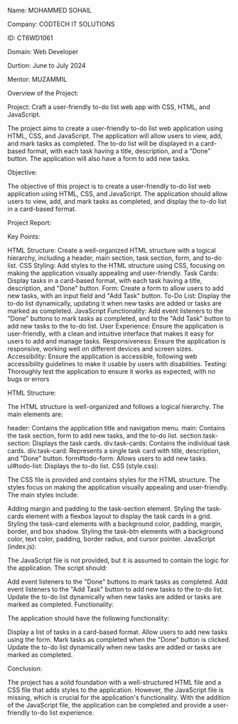 Name: MOHAMMED SOHAIL

Company: CODTECH IT SOLUTIONS

ID: CT6WD1061

Domain: Web Developer

Durtion: June to July 2024

Mentor: MUZAMMIL

Overview of the Project:

Project: Craft a user-friendly to-do list web app with CSS, HTML, and
JavaScript.

The project aims to create a user-friendly to-do list web application using HTML, CSS, and JavaScript. The application will allow users to view, add, and mark tasks as completed. The to-do list will be displayed in a card-based format, with each task having a title, description, and a "Done" button. The application will also have a form to add new tasks.

Objective:

The objective of this project is to create a user-friendly to-do list web application using HTML, CSS, and JavaScript. The application should allow users to view, add, and mark tasks as completed, and display the to-do list in a card-based format.

Project Report:

Key Points:

HTML Structure: Create a well-organized HTML structure with a logical hierarchy, including a header, main section, task section, form, and to-do list.
CSS Styling: Add styles to the HTML structure using CSS, focusing on making the application visually appealing and user-friendly.
Task Cards: Display tasks in a card-based format, with each task having a title, description, and "Done" button.
Form: Create a form to allow users to add new tasks, with an input field and "Add Task" button.
To-Do List: Display the to-do list dynamically, updating it when new tasks are added or tasks are marked as completed.
JavaScript Functionality: Add event listeners to the "Done" buttons to mark tasks as completed, and to the "Add Task" button to add new tasks to the to-do list.
User Experience: Ensure the application is user-friendly, with a clean and intuitive interface that makes it easy for users to add and manage tasks.
Responsiveness: Ensure the application is responsive, working well on different devices and screen sizes.
Accessibility: Ensure the application is accessible, following web accessibility guidelines to make it usable by users with disabilities.
Testing: Thoroughly test the application to ensure it works as expected, with no bugs or errors

HTML Structure:

The HTML structure is well-organized and follows a logical hierarchy. The main elements are:

header: Contains the application title and navigation menu.
main: Contains the task section, form to add new tasks, and the to-do list.
section.task-section: Displays the task cards.
div.task-cards: Contains the individual task cards.
div.task-card: Represents a single task card with title, description, and "Done" button.
form#todo-form: Allows users to add new tasks.
ul#todo-list: Displays the to-do list.
CSS (style.css):

The CSS file is provided and contains styles for the HTML structure. The styles focus on making the application visually appealing and user-friendly. The main styles include:

Adding margin and padding to the task-section element.
Styling the task-cards element with a flexbox layout to display the task cards in a grid.
Styling the task-card elements with a background color, padding, margin, border, and box shadow.
Styling the task-btn elements with a background color, text color, padding, border radius, and cursor pointer.
JavaScript (index.js):

The JavaScript file is not provided, but it is assumed to contain the logic for the application. The script should:

Add event listeners to the "Done" buttons to mark tasks as completed.
Add event listeners to the "Add Task" button to add new tasks to the to-do list.
Update the to-do list dynamically when new tasks are added or tasks are marked as completed.
Functionality:

The application should have the following functionality:

Display a list of tasks in a card-based format.
Allow users to add new tasks using the form.
Mark tasks as completed when the "Done" button is clicked.
Update the to-do list dynamically when new tasks are added or tasks are marked as completed.

Conclusion:

The project has a solid foundation with a well-structured HTML file and a CSS file that adds styles to the application. However, the JavaScript file is missing, which is crucial for the application's functionality. With the addition of the JavaScript file, the application can be completed and provide a user-friendly to-do list experience.

